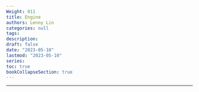 ```yaml
---
Weight: 011
title: Engine
authors: Lenny Lin
categories: null
tags: 
description: 
draft: false
date: "2023-05-10"
lastmod: "2023-05-10"
series:
toc: true
bookCollapseSection: true
---
```



<!--more-->

---



